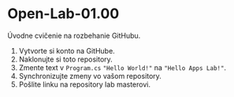 # Open-Lab-01.00
Úvodne cvičenie na rozbehanie GitHubu.

1. Vytvorte si konto na GitHube.
2. Naklonujte si toto repository.
3. Zmente text v `Program.cs` `"Hello World!"` na `"Hello Apps Lab!"`.
4. Synchronizujte zmeny vo vašom repository.
5. Pošlite linku na repository lab masterovi.
